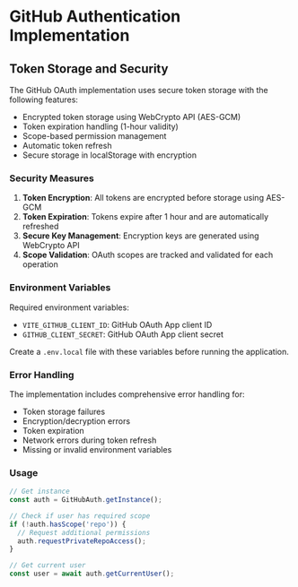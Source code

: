 # GitHub Authentication Implementation

## Token Storage and Security

The GitHub OAuth implementation uses secure token storage with the following features:

- Encrypted token storage using WebCrypto API (AES-GCM)
- Token expiration handling (1-hour validity)
- Scope-based permission management
- Automatic token refresh
- Secure storage in localStorage with encryption

### Security Measures

1. **Token Encryption**: All tokens are encrypted before storage using AES-GCM
2. **Token Expiration**: Tokens expire after 1 hour and are automatically refreshed
3. **Secure Key Management**: Encryption keys are generated using WebCrypto API
4. **Scope Validation**: OAuth scopes are tracked and validated for each operation

### Environment Variables

Required environment variables:
- `VITE_GITHUB_CLIENT_ID`: GitHub OAuth App client ID
- `GITHUB_CLIENT_SECRET`: GitHub OAuth App client secret

Create a `.env.local` file with these variables before running the application.

### Error Handling

The implementation includes comprehensive error handling for:
- Token storage failures
- Encryption/decryption errors
- Token expiration
- Network errors during token refresh
- Missing or invalid environment variables

### Usage

```typescript
// Get instance
const auth = GitHubAuth.getInstance();

// Check if user has required scope
if (!auth.hasScope('repo')) {
  // Request additional permissions
  auth.requestPrivateRepoAccess();
}

// Get current user
const user = await auth.getCurrentUser();
```
